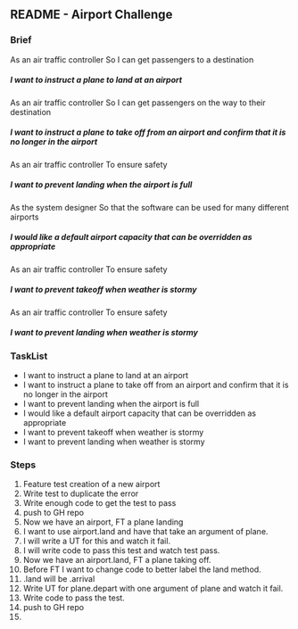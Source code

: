 ## README - Airport Challenge

### Brief
As an air traffic controller 
So I can get passengers to a destination 
##### I want to instruct a plane to land at an airport

As an air traffic controller 
So I can get passengers on the way to their destination 
##### I want to instruct a plane to take off from an airport and confirm that it is no longer in the airport

As an air traffic controller 
To ensure safety 
##### I want to prevent landing when the airport is full 

As the system designer
So that the software can be used for many different airports
##### I would like a default airport capacity that can be overridden as appropriate

As an air traffic controller 
To ensure safety 
##### I want to prevent takeoff when weather is stormy 

As an air traffic controller 
To ensure safety 
##### I want to prevent landing when weather is stormy 

### TaskList
* I want to instruct a plane to land at an airport
* I want to instruct a plane to take off from an airport and confirm that it is no longer in the airport
* I want to prevent landing when the airport is full
* I would like a default airport capacity that can be overridden as appropriate
* I want to prevent takeoff when weather is stormy
* I want to prevent landing when weather is stormy

### Steps
1) Feature test creation of a new airport
2) Write test to duplicate the error
3) Write enough code to get the test to pass
4) push to GH repo
5) Now we have an airport, FT a plane landing
6) I want to use airport.land and have that take an argument of plane.
7) I will write a UT for this and watch it fail.
8) I will write code to pass this test and watch test pass.
9) Now we have an airport.land, FT a plane taking off.
10) Before FT I want to change code to better label the land method.
11) .land will be .arrival
12) Write UT for plane.depart with one argument of plane and watch it fail.
13) Write code to pass the test.
14) push to GH repo
15) 